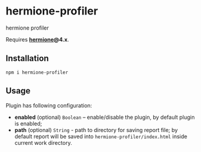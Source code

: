 # hermione-profiler
hermione profiler

Requires **[hermione](https://github.com/gemini-testing/hermione)@4.x**.

## Installation

```
npm i hermione-profiler
```

## Usage

Plugin has following configuration:

- **enabled** (optional) `Boolean` – enable/disable the plugin, by default plugin is enabled;
- **path** (optional) `String` - path to directory for saving report file; by default report will be saved into `hermione-profiler/index.html` inside current work directory.
